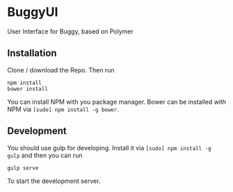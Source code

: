 BuggyUI
=======

User Interface for Buggy, based on Polymer

## Installation

Clone / download the Repo. Then run

```
npm install
bower install
```

You can install NPM with you package manager. Bower can be installed with NPM
via `[sudo] npm install -g bower`.

## Development

You should use gulp for developing. Install it via `[sudo] npm install -g gulp`
and then you can run 

```
gulp serve
```

To start the development server.
